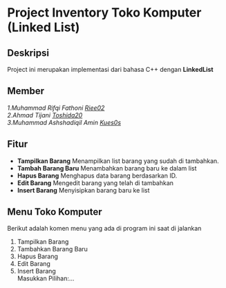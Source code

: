# Project Inventory Toko Komputer (Linked List)

## Deskripsi
Project ini merupakan implementasi dari bahasa C++ dengan **LinkedList**
## Member
*1.Muhammad Rifqi Fathoni [Riee02](https://github.com/Riee02)*  
*2.Ahmad Tijani [Toshida20](https://github.com/Toshida20)*  
*3.Muhammad Ashshadiqil Amin [Kues0s](https://github.com/Kues0s)*  

## Fitur
- **Tampilkan Barang** Menampilkan list barang yang sudah di tambahkan.
- **Tambah Barang Baru** Menambahkan barang baru ke dalam list  
- **Hapus Barang** Menghapus data barang berdasarkan ID.  
- **Edit Barang** Mengedit barang yang telah di tambahkan
- **Insert Barang** Menyisipkan barang baru ke list 

## Menu Toko Komputer
Berikut adalah komen menu yang ada di program ini saat di jalankan
1. Tampilkan Barang
2. Tambahkan Barang Baru
3. Hapus Barang
4. Edit Barang
5. Insert Barang   
   Masukkan Pilihan:...
